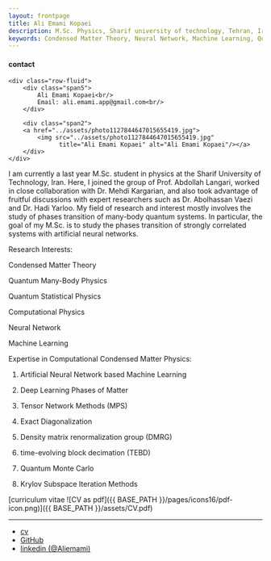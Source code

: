 ```yaml
---
layout: frontpage
title: Ali Emami Kopaei
description: M.Sc. Physics, Sharif university of technology, Tehran, Iran. 
keywords: Condensed Matter Theory, Neural Network, Machine Learning, Quantum Many-Body Physics, Computational Physics
---
```

<div class="container">
<h4><a name="contact"></a>contact</h4>

    <div class="row-fluid">
        <div class="span5">
            Ali Emami Kopaei<br/>
            Email: ali.emami.app@gmail.com<br/>
        </div>

        <div class="span2">
        <a href="../assets/photo1127844647015655419.jpg">
            <img src="../assets/photo1127844647015655419.jpg"
                  title="Ali Emami Kopaei" alt="Ali Emami Kopaei"/></a>
        </div>
    </div>
</div>

 I am currently a last year M.Sc. student in physics at the Sharif University of Technology, Iran. Here, I joined the group of Prof. Abdollah Langari, worked in close collaboration with Dr. Mehdi Kargarian, and also took advantage of fruitful discussions with expert researchers such as Dr. Abolhassan Vaezi and Dr. Hadi Yarloo.
 My field of research and interest mostly involves the study of phases transition of many-body quantum systems. In particular, the goal of my M.Sc. is to study the phases transition of strongly correlated systems with artificial neural networks.

 Research Interests:

 Condensed Matter Theory

 Quantum Many-Body Physics

 Quantum Statistical Physics

 Computational Physics

 Neural Network

 Machine Learning


Expertise in Computational Condensed Matter Physics:

1. Artificial Neural Network based Machine Learning

2. Deep Learning Phases of Matter

3. Tensor Network Methods (MPS)

4. Exact Diagonalization

5. Density matrix renormalization group (DMRG)

6. time-evolving block decimation (TEBD)

7. Quantum Monte Carlo

8. Krylov Subspace Iteration Methods



[curriculum vitae ![CV as pdf]({{ BASE_PATH }}/pages/icons16/pdf-icon.png)]({{ BASE_PATH }}/assets/CV.pdf)<br/>


---

<div class="navbar">
  <div class="navbar-inner">
      <ul class="nav">
          <li><a href="{{ BASE_PATH }}/assets/CV.pdf">cv</a></li>
          <li><a href="https://github.com/aliemami94">GitHub</a></li>
          <li><a href="https://www.linkedin.com/in/ali-e-7b5b25120/">linkedin (@Aliemami)</a></li>
      </ul>
  </div>
</div>